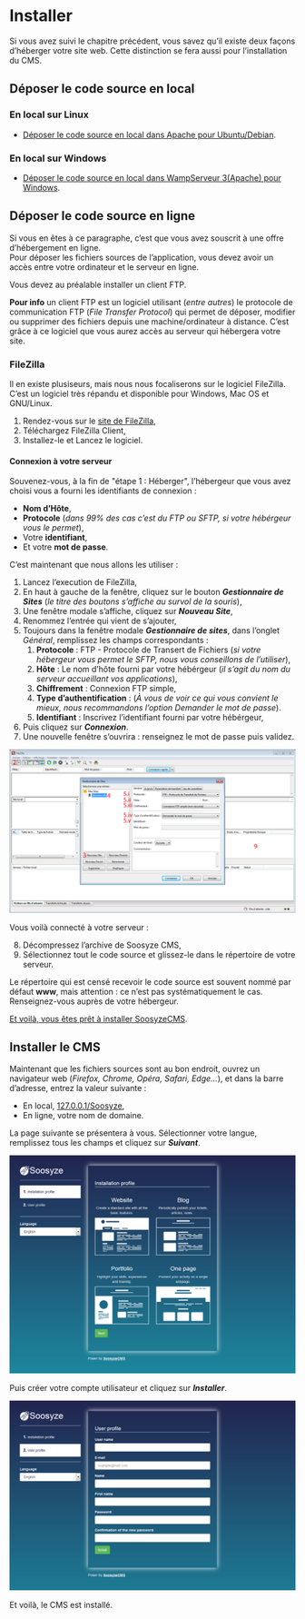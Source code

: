 # Installer

Si vous avez suivi le chapitre précédent, vous savez qu’il existe deux façons d’héberger votre site web. Cette distinction se fera aussi pour l’installation du CMS.

## Déposer le code source en local

### En local sur Linux

* [Déposer le code source en local dans Apache pour Ubuntu/Debian](/user/01_installer_linux.md).

### En local sur Windows

* [Déposer le code source en local dans WampServeur 3(Apache) pour Windows](/user/01_installer_windows.md).

## Déposer le code source en ligne

Si vous en êtes à ce paragraphe, c’est que vous avez souscrit à une offre d’hébergement en ligne.  
Pour déposer les fichiers sources de l’application, vous devez avoir un accès entre votre ordinateur et le serveur en ligne.

Vous devez au préalable installer un client FTP.

**Pour info** un client FTP est un logiciel utilisant (*entre autres*) le protocole de communication FTP (*File Transfer Protocol*) qui permet de déposer, modifier ou supprimer des fichiers depuis une machine/ordinateur à distance. C’est grâce à ce logiciel que vous aurez accès au serveur qui hébergera votre site.

### FileZilla

Il en existe plusiseurs, mais nous nous focaliserons sur le logiciel FileZilla. C’est un logiciel très répandu et disponible pour Windows, Mac OS et GNU/Linux.

1. Rendez-vous sur le [site de FileZilla](https://filezilla-project.org),
2. Téléchargez FileZilla Client,
3. Installez-le et Lancez le logiciel.

#### Connexion à votre serveur

Souvenez-vous, à la fin de "étape 1 : Héberger", l’hébergeur que vous avez choisi vous a fourni les identifiants de connexion :

* **Nom d’Hôte**,
* **Protocole** (*dans 99% des cas c’est du FTP ou SFTP, si votre hébérgeur vous le permet*),
* Votre **identifiant**,
* Et votre **mot de passe**.

C’est maintenant que nous allons les utiliser :

1. Lancez l’execution de FileZilla,
2. En haut à gauche de la fenêtre, cliquez sur le bouton **_Gestionnaire de Sites_** (*le titre des boutons s’affiche au survol de la souris*),
3. Une fenêtre modale s’affiche, cliquez sur **_Nouveau Site_**,
4. Renommez l’entrée qui vient de s’ajouter,
5. Toujours dans la fenêtre modale **_Gestionnaire de sites_**, dans l’onglet *Général*, remplissez les champs correspondants :
    1. **Protocole** : FTP - Protocole de Transert de Fichiers (*si votre hébergeur vous permet le SFTP, nous vous conseillons de l’utiliser*),
    2. **Hôte** : Le nom d’hôte fourni par votre hébérgeur (*il s’agit du nom du serveur accueillant vos applications*), 
    3. **Chiffrement** : Connexion FTP simple,
    4. **Type d’authentification** : (*À vous de voir ce qui vous convient le mieux, nous recommandons l’option Demander le mot de passe*).
    5. **Identifiant** : Inscrivez l’identifiant fourni par votre hébérgeur,
6. Puis cliquez sur **_Connexion_**.
7. Une nouvelle fenêtre s’ouvrira : renseignez le mot de passe puis validez.


![Screen FileZilla et gestionnaire de sites](/assets/user/filezilla.png)

Vous voilà connecté à votre serveur :

8. Décompressez l’archive de Soosyze CMS, 
9. Sélectionnez tout le code source et glissez-le dans le répertoire de votre serveur.

Le répertoire qui est censé recevoir le code source est souvent nommé par défaut **www**, mais attention : ce n’est pas systématiquement le cas. Renseignez-vous auprès de votre hébergeur.

[Et voilà, vous êtes prêt à installer SoosyzeCMS](#installer-le-cms).

## Installer le CMS

Maintenant que les fichiers sources sont au bon endroit, ouvrez un navigateur web (*Firefox, Chrome, Opéra, Safari, Edge…*), et dans la barre d’adresse, entrez la valeur suivante :

* En local, [127.0.0.1/Soosyze](http://127.0.0.1/Soosyze),
* En ligne, votre nom de domaine.

La page suivante se présentera à vous. Sélectionner votre langue, remplissez tous les champs et cliquez sur **_Suivant_**.

![Screenshot de la page d’instalaltion de SoosyzeCMS](/assets/user/install-step_1.png)

Puis créer votre compte utilisateur et cliquez sur **_Installer_**.

![Screenshot de la page d’instalaltion de SoosyzeCMS](/assets/user/install-step_2.png)

Et voilà, le CMS est installé.